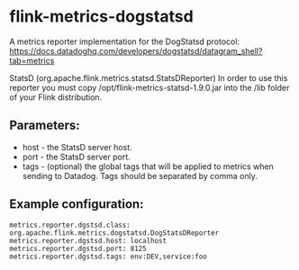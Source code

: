 # flink-metrics-dogstatsd
A metrics reporter implementation for the DogStatsd protocol:
https://docs.datadoghq.com/developers/dogstatsd/datagram_shell?tab=metrics

StatsD (org.apache.flink.metrics.statsd.StatsDReporter)
In order to use this reporter you must copy /opt/flink-metrics-statsd-1.9.0.jar into the /lib folder of your Flink distribution.

## Parameters:

- host - the StatsD server host.
- port - the StatsD server port.
- tags - (optional) the global tags that will be applied to metrics when sending to Datadog. Tags should be separated by comma only. 

## Example configuration:
```
metrics.reporter.dgstsd.class: org.apache.flink.metrics.dogstatsd.DogStatsDReporter
metrics.reporter.dgstsd.host: localhost
metrics.reporter.dgstsd.port: 8125
metrics.reporter.dgstsd.tags: env:DEV,service:foo
```